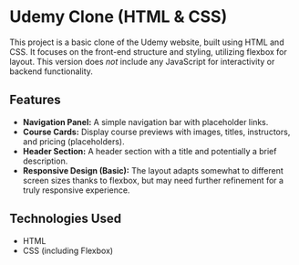# Udemy Clone (HTML & CSS)

This project is a basic clone of the Udemy website, built using HTML and CSS.  It focuses on the front-end structure and styling, utilizing flexbox for layout.  This version does *not* include any JavaScript for interactivity or backend functionality.

## Features

* **Navigation Panel:**  A simple navigation bar with placeholder links.
* **Course Cards:** Display course previews with images, titles, instructors, and pricing (placeholders).
* **Header Section:**  A header section with a title and potentially a brief description.
* **Responsive Design (Basic):**  The layout adapts somewhat to different screen sizes thanks to flexbox, but may need further refinement for a truly responsive experience.

## Technologies Used

* HTML
* CSS (including Flexbox)
